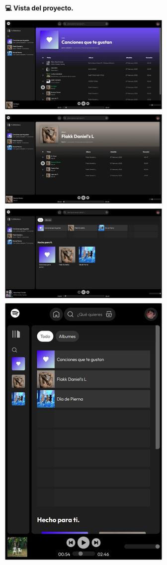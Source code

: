 ## 💻 Vista del proyecto.

![Sección de me gustas](./img/like-songs.png)

![Playlist](./img/playlist-preview.png)

![Home](./img/image.png)

![Responsive size](./img/image-1.png)
